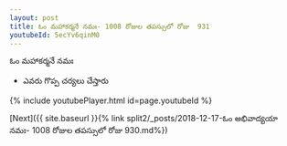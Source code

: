```yaml
---
layout: post
title: ఓం మహాకర్మనే నమః- 1008 రోజుల తపస్సులో రోజు  931
youtubeId: 5ecYv6qinM0
---
```

 
 
 ఓం మహాకర్మనే నమః  
 
 -  ఎవరు గొప్ప చర్యలు చేస్తారు 
 
  
 
  
 
 
 
 
 
 


{% include youtubePlayer.html id=page.youtubeId %}
 
[Next]({{ site.baseurl }}{% link  split2/_posts/2018-12-17-ఓం అభివాద్యయా నమః- 1008 రోజుల తపస్సులో రోజు  930.md%})
 
